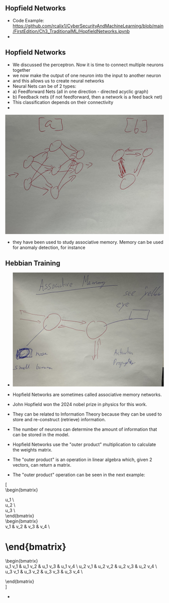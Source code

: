## Hopfield Networks

* Code Example: https://github.com/rcalix1/CyberSecurityAndMachineLearning/blob/main/FirstEdition/Ch3_TraditionalML/HopfieldNetworks.ipynb
* 

## Hopfield Networks

* We discussed the perceptron. Now it is time to connect multiple neurons together
* we now make the output of one neuron into the input to another neuron
* and this allows us to create neural networks
* Neural Nets can be of 2 types:
* a) Feedforward Nets (all in one direction - directed acyclic graph)
* b) Feedback nets (if not feedforward, then a network is a feed back net)
* This classification depends on their connectivity
* 

![feedBack](feedBackNets.jpeg)

* they have been used to study associative memory. Memory can be used for anomaly detection, for instance

## Hebbian Training

* ![hebb](hebbBanana.jpeg)

* Hopfield Networks  are sometimes called associative memory networks.
* John Hopfield won the 2024 nobel prize in physics for this work.
* They can be related to Information Theory because they can be used to store and re-construct (retrieve) information.
* The number of neurons can determine the amount of information that can be stored in the model.
* Hopfield Networks use the "outer product" multiplication to calculate the weights matrix.
* The "outer product" is an operation in linear algebra which, given 2 vectors, can return a matrix.
* The "outer product" operation can be seen in the next example:


\[  
\begin{bmatrix}  
  
u_1 \\  
u_2 \\  
u_3 \\  
\end{bmatrix}  
\begin{bmatrix}  
v_1 & v_2 & v_3 & v_4 \\  

\end{bmatrix}  
=
\begin{bmatrix}  
u_1 v_1 & u_1 v_2 & u_1 v_3 & u_1 v_4 \\
u_2 v_1 & u_2 v_2 & u_2 v_3 & u_2 v_4 \\
u_3 v_1 & u_3 v_2 & u_3 v_3 & u_3 v_4 \\

\end{bmatrix}  
\]


* 




